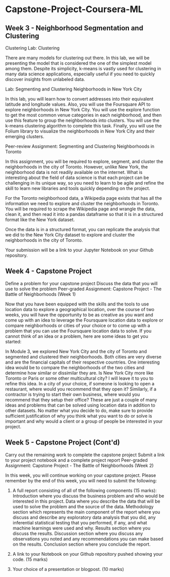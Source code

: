 # Capstone-Project-Coursera-ML

## Week 3 - Neighborhood Segmentation and Clustering
Clustering
Lab: Clustering

There are many models for clustering out there. In this lab, we will be presenting the model that is considered the one of the simplest model among them. Despite its simplicity, k-means is vastly used for clustering in many data science applications, especially useful if you need to quickly discover insights from unlabeled data.

Lab: Segmenting and Clustering Neighborhoods in New York City

In this lab, you will learn how to convert addresses into their equivalent latitude and longitude values. Also, you will use the Foursquare API to explore neighborhoods in New York City. You will use the explore function to get the most common venue categories in each neighborhood, and then use this feature to group the neighborhoods into clusters. You will use the k-means clustering algorithm to complete this task. Finally, you will use the Folium library to visualize the neighborhoods in New York City and their emerging clusters.

Peer-review Assignment: Segmenting and Clustering Neighborhoods in Toronto

In this assignment, you will be required to explore, segment, and cluster the neighborhoods in the city of Toronto. However, unlike New York, the neighborhood data is not readily available on the internet. What is interesting about the field of data science is that each project can be challenging in its unique way, so you need to learn to be agile and refine the skill to learn new libraries and tools quickly depending on the project.

For the Toronto neighborhood data, a Wikipedia page exists that has all the information we need to explore and cluster the neighborhoods in Toronto. You will be required to scrape the Wikipedia page and wrangle the data, clean it, and then read it into a pandas dataframe so that it is in a structured format like the New York dataset.

Once the data is in a structured format, you can replicate the analysis that we did to the New York City dataset to explore and cluster the neighborhoods in the city of Toronto.

Your submission will be a link to your Jupyter Notebook on your Github repository.

## Week 4 - Capstone Project
Define a problem for your capstone project
Discuss the data that you will use to solve the problem
Peer-graded Assignment: Capstone Project - The Battle of Neighborhoods (Week 1)

Now that you have been equipped with the skills and the tools to use location data to explore a geographical location, over the course of two weeks, you will have the opportunity to be as creative as you want and come up with an idea to leverage the Foursquare location data to explore or compare neighborhoods or cities of your choice or to come up with a problem that you can use the Foursquare location data to solve. If you cannot think of an idea or a problem, here are some ideas to get you started:

In Module 3, we explored New York City and the city of Toronto and segmented and clustered their neighborhoods. Both cities are very diverse and are the financial capitals of their respective countries. One interesting idea would be to compare the neighborhoods of the two cities and determine how similar or dissimilar they are. Is New York City more like Toronto or Paris or some other multicultural city? I will leave it to you to refine this idea. In a city of your choice, if someone is looking to open a restaurant, where would you recommend that they open it? Similarly, if a contractor is trying to start their own business, where would you recommend that they setup their office? These are just a couple of many ideas and problems that can be solved using location data in addition to other datasets. No matter what you decide to do, make sure to provide sufficient justification of why you think what you want to do or solve is important and why would a client or a group of people be interested in your project.

## Week 5 - Capstone Project (Cont'd)
Carry out the remaining work to complete the capstone project
Submit a link to your project notebook and a complete project report
Peer-graded Assignment: Capstone Project - The Battle of Neighborhoods (Week 2)

In this week, you will continue working on your capstone project. Please remember by the end of this week, you will need to submit the following:

1. A full report consisting of all of the following components (15 marks): Introduction where you discuss the business problem and who would be interested in this project. Data where you describe the data that will be used to solve the problem and the source of the data. Methodology section which represents the main component of the report where you discuss and describe any exploratory data analysis that you did, any inferential statistical testing that you performed, if any, and what machine learnings were used and why. Results section where you discuss the results. Discussion section where you discuss any observations you noted and any recommendations you can make based on the results. Conclusion section where you conclude the report.

2. A link to your Notebook on your Github repository pushed showing your code. (15 marks)

3. Your choice of a presentation or blogpost. (10 marks)

